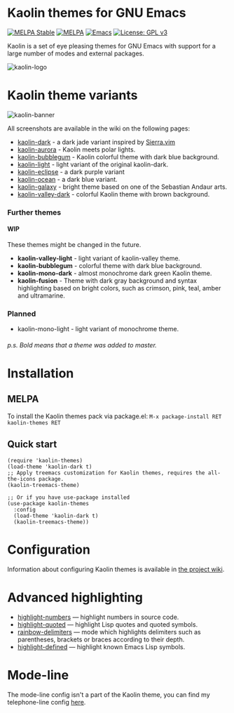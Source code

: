 # Kaolin themes for GNU Emacs
[![MELPA Stable](https://stable.melpa.org/packages/kaolin-themes-badge.svg)](https://stable.melpa.org/#/kaolin-themes)
[![MELPA](https://melpa.org/packages/kaolin-themes-badge.svg)](https://melpa.org/#/kaolin-themes)
[![Emacs](https://img.shields.io/badge/Emacs-25.1%2B-d24b83.svg)](https://www.gnu.org/software/emacs/)
[![License: GPL v3](https://img.shields.io/badge/License-GPL%20v3-green.svg)](http://www.gnu.org/licenses/gpl-3.0)

Kaolin is a set of eye pleasing themes for GNU Emacs with support for a large number of modes and external packages.

![kaolin-logo](https://user-images.githubusercontent.com/9018005/31884317-5715a32c-b7f5-11e7-8dce-0416051f55ce.png)

# Kaolin theme variants

![kaolin-banner](https://user-images.githubusercontent.com/9018005/34557184-08f0707e-f142-11e7-9421-94424b953163.png)

All screenshots are available in the wiki on the following pages:

* [kaolin-dark](https://github.com/ogdenwebb/emacs-kaolin-themes/wiki/Kaolin-dark-theme) - a dark jade variant inspired by [Sierra.vim](https://github.com/AlessandroYorba/Sierra)
* [kaolin-aurora](https://github.com/ogdenwebb/emacs-kaolin-themes/wiki/Kaolin-aurora-theme) - Kaolin meets polar lights.
* [kaolin-bubblegum](https://github.com/ogdenwebb/emacs-kaolin-themes/wiki/Kaolin-bubblegum-theme) - Kaolin colorful theme with dark blue background.
* [kaolin-light](https://github.com/ogdenwebb/emacs-kaolin-themes/wiki/Kaolin-light-theme) - light variant of the original kaolin-dark.
* [kaolin-eclipse](https://github.com/ogdenwebb/emacs-kaolin-themes/wiki/Kaolin-eclipse-theme) - a dark purple variant
* [kaolin-ocean](https://github.com/ogdenwebb/emacs-kaolin-themes/wiki/Kaolin-ocean-theme) - a dark blue variant.
* [kaolin-galaxy](https://github.com/ogdenwebb/emacs-kaolin-themes/wiki/Kaolin-galaxy-theme) - bright theme based on one of the Sebastian Andaur arts.
* [kaolin-valley-dark](https://github.com/ogdenwebb/emacs-kaolin-themes/wiki/Kaolin-valley-dark-theme) - colorful Kaolin theme with brown background.

### Further themes

#### WIP

These themes might be changed in the future.

* **kaolin-valley-light** - light variant of kaolin-valley theme.
* **kaolin-bubblegum** - colorful theme with dark blue background.
* **kaolin-mono-dark** - almost monochrome dark green Kaolin theme.
* **kaolin-fusion** - Theme with dark gray background and syntax highlighting based on bright colors, such as crimson, pink, teal, amber and ultramarine.

### Planned

* kaolin-mono-light - light variant of monochrome theme.

###### p.s. Bold means that a theme was added to master.

# Installation
## MELPA
To install the Kaolin themes pack via package.el: `M-x package-install RET kaolin-themes RET`

## Quick start
```emacs-lisp
(require 'kaolin-themes)
(load-theme 'kaolin-dark t)
;; Apply treemacs customization for Kaolin themes, requires the all-the-icons package.
(kaolin-treemacs-theme)

;; Or if you have use-package installed
(use-package kaolin-themes
  :config
  (load-theme 'kaolin-dark t)
  (kaolin-treemacs-theme))
```

# Configuration
Information about configuring Kaolin themes is available in [the project wiki](https://github.com/ogdenwebb/emacs-kaolin-themes/wiki#configuration-example).

# Advanced highlighting

* [highlight-numbers](https://github.com/Fanael/highlight-numbers) — highlight numbers in source code.
* [highlight-quoted](https://github.com/Fanael/highlight-quoted) — highlight Lisp quotes and quoted symbols.
* [rainbow-delimiters](https://github.com/Fanael/rainbow-delimiters) — mode which highlights delimiters such as parentheses, brackets or braces according to their depth.
* [highlight-defined](https://github.com/Fanael/highlight-defined) — highlight known Emacs Lisp symbols.

# Mode-line

The mode-line config isn't a part of the Kaolin theme, you can find my telephone-line config [here](https://github.com/ogdenwebb/elmax/tree/master/modeline).
